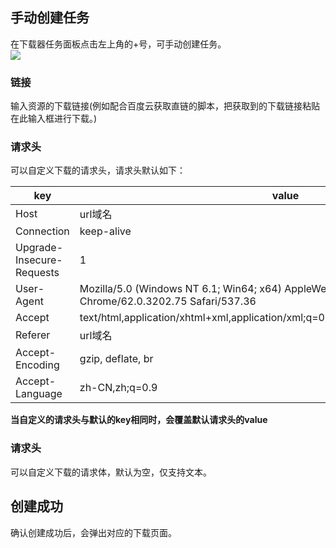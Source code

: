 ## 手动创建任务
在下载器任务面板点击左上角的+号，可手动创建任务。  
![](https://github.com/monkeyWie/proxyee-down/raw/master/.guide/common/create/imgs/1-1.png)
### 链接
输入资源的下载链接(例如配合百度云获取直链的脚本，把获取到的下载链接粘贴在此输入框进行下载。)
### 请求头
可以自定义下载的请求头，请求头默认如下：  

key | value
---|---
Host | url域名
Connection | keep-alive
Upgrade-Insecure-Requests | 1
User-Agent | Mozilla/5.0 (Windows NT 6.1; Win64; x64) AppleWebKit/537.36 (KHTML, like Gecko) Chrome/62.0.3202.75 Safari/537.36
Accept | text/html,application/xhtml+xml,application/xml;q=0.9,image/webp,image/apng,*/*;q=0.8
Referer | url域名
Accept-Encoding | gzip, deflate, br
Accept-Language | zh-CN,zh;q=0.9

**当自定义的请求头与默认的key相同时，会覆盖默认请求头的value**
### 请求头
可以自定义下载的请求体，默认为空，仅支持文本。
## 创建成功
确认创建成功后，会弹出对应的下载页面。

